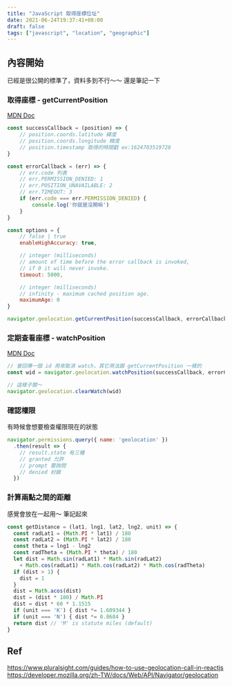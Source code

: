 ```yaml
---
title: "JavaScript 取得座標位址"
date: 2021-06-24T19:37:41+08:00
draft: false
tags: ["javascript", "location", "geographic"]
---
```


## 內容開始
已經是很公開的標準了，資料多到不行～～ 還是筆記一下

### 取得座標 - getCurrentPosition
[MDN Doc](https://developer.mozilla.org/en-US/docs/Web/API/Geolocation/getCurrentPosition)
```javascript
const successCallback = (position) => {
    // position.coords.latitude 緯度
    // position.coords.longitude 精度
    // position.timestamp 取得的時間戳 ex:1624703519728 
}

const errorCallback = (err) => {
    // err.code 列表
    // err.PERMISSION_DENIED: 1
    // err.POSITION_UNAVAILABLE: 2
    // err.TIMEOUT: 3
    if (err.code === err.PERMISSION_DENIED) {
        console.log('你就是沒開嘛')
    }
}

const options = {
    // false | true
    enableHighAccuracy: true,

    // integer (milliseconds)
    // amount of time before the error callback is invoked, 
    // if 0 it will never invoke.
    timeout: 5000,

    // integer (milliseconds)
    // infinity - maximum cached position age.
    maximumAge: 0
}

navigator.geolocation.getCurrentPosition(successCallback, errorCallback, options)
```

### 定期查看座標 - watchPosition
[MDN Doc](https://developer.mozilla.org/en-US/docs/Web/API/Geolocation/watchPosition)
```javascript
// 會回傳一個 id 用來取消 watch，其它用法跟 getCurrentPosition 一樣的
const wid = navigator.geolocation.watchPosition(successCallback, errorCallback, options)

// 這樣子關～
navigator.geolocation.clearWatch(wid)
```

### 確認權限
有時候會想要檢查權限現在的狀態
```javascript
navigator.permissions.query({ name: 'geolocation' })
  .then(result => {
    // result.state 有三種
    // granted 允許
    // prompt 要詢問
    // denied 封鎖
  })
```

### 計算兩點之間的距離
感覺會放在一起用～ 筆記起來
```javascript
const getDistance = (lat1, lng1, lat2, lng2, unit) => {
  const radLat1 = (Math.PI * lat1) / 180
  const radLat2 = (Math.PI * lat2) / 180
  const theta = lng1 - lng2
  const radTheta = (Math.PI * theta) / 180
  let dist = Math.sin(radLat1) * Math.sin(radLat2)
    + Math.cos(radLat1) * Math.cos(radLat2) * Math.cos(radTheta)
  if (dist > 1) {
    dist = 1
  }
  dist = Math.acos(dist)
  dist = (dist * 180) / Math.PI
  dist = dist * 60 * 1.1515
  if (unit === 'K') { dist *= 1.609344 }
  if (unit === 'N') { dist *= 0.8684 }
  return dist // 'M' is statute miles (default)
}
```

## Ref
https://www.pluralsight.com/guides/how-to-use-geolocation-call-in-reactjs
https://developer.mozilla.org/zh-TW/docs/Web/API/Navigator/geolocation